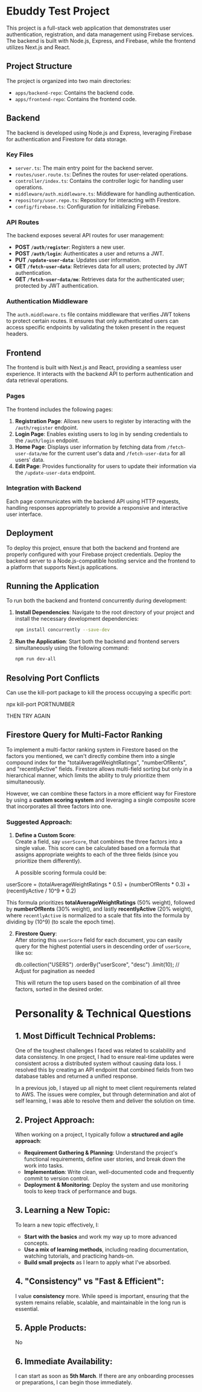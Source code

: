 # Ebuddy Test Project

This project is a full-stack web application that demonstrates user authentication, registration, and data management using Firebase services. The backend is built with Node.js, Express, and Firebase, while the frontend utilizes Next.js and React.

## Project Structure

The project is organized into two main directories:

- `apps/backend-repo`: Contains the backend code.
- `apps/frontend-repo`: Contains the frontend code.

## Backend

The backend is developed using Node.js and Express, leveraging Firebase for authentication and Firestore for data storage.

### Key Files

- `server.ts`: The main entry point for the backend server.
- `routes/user.route.ts`: Defines the routes for user-related operations.
- `controller/index.ts`: Contains the controller logic for handling user operations.
- `middleware/auth.middleware.ts`: Middleware for handling authentication.
- `repository/user.repo.ts`: Repository for interacting with Firestore.
- `config/firebase.ts`: Configuration for initializing Firebase.

### API Routes

The backend exposes several API routes for user management:

- **POST `/auth/register`**: Registers a new user.
- **POST `/auth/login`**: Authenticates a user and returns a JWT.
- **PUT `/update-user-data`**: Updates user information.
- **GET `/fetch-user-data`**: Retrieves data for all users; protected by JWT authentication.
- **GET `/fetch-user-data/me`**: Retrieves data for the authenticated user; protected by JWT authentication.

### Authentication Middleware

The `auth.middleware.ts` file contains middleware that verifies JWT tokens to protect certain routes. It ensures that only authenticated users can access specific endpoints by validating the token present in the request headers.

## Frontend

The frontend is built with Next.js and React, providing a seamless user experience. It interacts with the backend API to perform authentication and data retrieval operations.

### Pages

The frontend includes the following pages:

1. **Registration Page**: Allows new users to register by interacting with the `/auth/register` endpoint.
2. **Login Page**: Enables existing users to log in by sending credentials to the `/auth/login` endpoint.
3. **Home Page**: Displays user information by fetching data from `/fetch-user-data/me` for the current user's data and `/fetch-user-data` for all users' data.
4. **Edit Page**: Provides functionality for users to update their information via the `/update-user-data` endpoint.

### Integration with Backend

Each page communicates with the backend API using HTTP requests, handling responses appropriately to provide a responsive and interactive user interface.

## Deployment

To deploy this project, ensure that both the backend and frontend are properly configured with your Firebase project credentials. Deploy the backend server to a Node.js-compatible hosting service and the frontend to a platform that supports Next.js applications.

## Running the Application

To run both the backend and frontend concurrently during development:

1. **Install Dependencies**: Navigate to the root directory of your project and install the necessary development dependencies:

   ```bash
   npm install concurrently --save-dev

2. **Run the Application**: Start both the backend and frontend servers simultaneously using the following command: 

   ```bash
   npm run dev-all

## Resolving Port Conflicts 
Can use the kill-port package to kill the process occupying a specific port: 

   npx kill-port PORTNUMBER

THEN TRY AGAIN



## Firestore Query for Multi-Factor Ranking

To implement a multi-factor ranking system in Firestore based on the factors you mentioned, we can't directly combine them into a single compound index for the "totalAverageWeightRatings", "numberOfRents", and "recentlyActive" fields. Firestore allows multi-field sorting but only in a hierarchical manner, which limits the ability to truly prioritize them simultaneously.

However, we can combine these factors in a more efficient way for Firestore by using a **custom scoring system** and leveraging a single composite score that incorporates all three factors into one.

### Suggested Approach:

1. **Define a Custom Score**:  
   Create a field, say `userScore`, that combines the three factors into a single value. This score can be calculated based on a formula that assigns appropriate weights to each of the three fields (since you prioritize them differently).

   A possible scoring formula could be:

userScore = (totalAverageWeightRatings * 0.5) + (numberOfRents * 0.3) + (recentlyActive / 10^9 * 0.2)

This formula prioritizes **totalAverageWeightRatings** (50% weight), followed by **numberOfRents** (30% weight), and lastly **recentlyActive** (20% weight), where `recentlyActive` is normalized to a scale that fits into the formula by dividing by \(10^9\) (to scale the epoch time).

2. **Firestore Query**:  
    After storing this `userScore` field for each document, you can easily query for the highest potential users in descending order of `userScore`, like so:


    db.collection("USERS")
    .orderBy("userScore", "desc")
    .limit(10); // Adjust for pagination as needed
    
    This will return the top users based on the combination of all three factors, sorted in the desired order.


    # Personality & Technical Questions

    ## 1. Most Difficult Technical Problems:

    One of the toughest challenges I faced was related to scalability and data consistency. In one project, I had to ensure real-time updates were consistent across a distributed system without causing data loss. I resolved this by creating an API endpoint that combined fields from two database tables and returned a unified response.

    In a previous job, I stayed up all night to meet client requirements related to AWS. The issues were complex, but through determination and alot of self learning, I was able to resolve them and deliver the solution on time.

    ## 2. Project Approach:

    When working on a project, I typically follow a **structured and agile approach**:

    - **Requirement Gathering & Planning**: Understand the project's functional requirements, define user stories, and break down the work into tasks.
    - **Implementation**: Write clean, well-documented code and frequently commit to version control.
    - **Deployment & Monitoring**: Deploy the system and use monitoring tools to keep track of performance and bugs.

    ## 3. Learning a New Topic:

    To learn a new topic effectively, I:

    - **Start with the basics** and work my way up to more advanced concepts.
    - **Use a mix of learning methods**, including reading documentation, watching tutorials, and practicing hands-on.
    - **Build small projects** as I learn to apply what I've absorbed.


    ## 4. "Consistency" vs "Fast & Efficient":

    I value **consistency** more. While speed is important, ensuring that the system remains reliable, scalable, and maintainable in the long run is essential.

    ## 5. Apple Products:

    No

    ## 6. Immediate Availability:

    I can start as soon as **5th March**. If there are any onboarding processes or preparations, I can begin those immediately.
